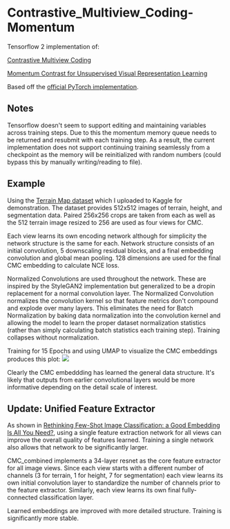 # Contrastive_Multiview_Coding-Momentum
Tensorflow 2 implementation of:

[Contrastive Multiview Coding](https://arxiv.org/abs/1906.05849)

[Momentum Contrast for Unsupervised Visual Representation Learning](https://arxiv.org/abs/1911.05722)

Based off the [official PyTorch implementation](https://github.com/HobbitLong/CMC).


## Notes
Tensorflow doesn't seem to support editing and maintaining variables across training steps. Due to this the momentum memory queue needs to be returned and resubmit with each training step. As a result, the current implementation does not support continuing training seamlessly from a checkpoint as the memory will be reinitialized with random numbers (could bypass this by manually writing/reading to file).

## Example
Using the [Terrain Map dataset](https://www.kaggle.com/tpapp157/earth-terrain-height-and-segmentation-map-images) which I uploaded to Kaggle for demonstration. The dataset provides 512x512 images of terrain, height, and segmentation data. Paired 256x256 crops are taken from each as well as the 512 terrain image resized to 256 are used as four views for CMC.

Each view learns its own encoding network although for simplicity the network structure is the same for each. Network structure consists of an initial convolution, 5 downscaling residual blocks, and a final embedding convolution and global mean pooling. 128 dimensions are used for the final CMC embedding to calculate NCE loss.

Normalized Convolutions are used throughout the network. These are inspired by the StyleGAN2 implementation but generalized to be a dropin replacement for a normal convolution layer. The Normalized Convolution normalizes the convolution kernel so that feature metrics don't compound and explode over many layers. This eliminates the need for Batch Normalization by baking data normalization into the convolution kernel and allowing the model to learn the proper dataset normalization statistics (rather than simply calculating batch statistics each training step). Training collapses without normalization.

Training for 15 Epochs and using UMAP to visualize the CMC embeddings produces this plot:
![](../master/images/Embed.png)

Clearly the CMC embeddding has learned the general data structure. It's likely that outputs from earlier convolutional layers would be more informative depending on the detail scale of interest.


## Update: Unified Feature Extractor
As shown in [Rethinking Few-Shot Image Classification: a Good Embedding Is All You Need?](https://arxiv.org/abs/2003.11539), using a single feature extraction network for all views can improve the overall quality of features learned. Training a single network also allows that network to be significantly larger.

CMC_combined implements a 34-layer resnet as the core feature extractor for all image views. Since each view starts with a different number of channels (3 for terrain, 1 for height, 7 for segmentation) each view learns its own initial convolution layer to standardize the number of channels prior to the feature extractor. Similarly, each view learns its own final fully-connected classification layer.

Learned embeddings are improved with more detailed structure. Training is significantly more stable.
